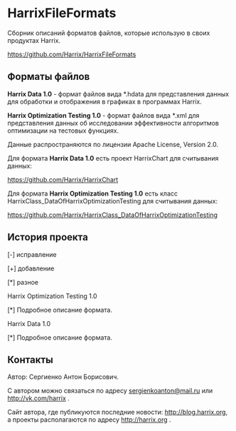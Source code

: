 HarrixFileFormats
=================

Сборник описаний форматов файлов, которые использую в своих продуктах Harrix.

https://github.com/Harrix/HarrixFileFormats

Форматы файлов
---------------

**Harrix Data 1.0** - формат файлов вида *.hdata для представления данных для обработки и отображения в графиках в программах Harrix.

**Harrix Optimization Testing 1.0** - формат файлов вида *.xml для представления данных об исследовании эффективности алгоритмов оптимизации на тестовых функциях.

Данные распространяются по лицензии Apache License, Version 2.0.

Для формата **Harrix Data 1.0** есть проект HarrixChart для считывания данных:

https://github.com/Harrix/HarrixChart

Для формата **Harrix Optimization Testing 1.0** есть класс HarrixClass_DataOfHarrixOptimizationTesting для считывания данных:

https://github.com/Harrix/HarrixClass_DataOfHarrixOptimizationTesting

История проекта
---------------

[-] исправление

[+] добавление

[*] разное

Harrix Optimization Testing 1.0 

[*] Подробное описание формата.

Harrix Data 1.0

[*] Подробное описание формата.

Контакты
---------------

Автор: Сергиенко Антон Борисович.

С автором можно связаться по адресу sergienkoanton@mail.ru или  http://vk.com/harrix .

Сайт автора, где публикуются последние новости: http://blog.harrix.org, а проекты располагаются по адресу http://harrix.org .